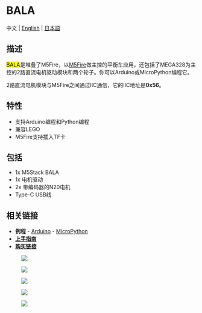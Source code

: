 # BALA

中文 | [English](en/product_documents/applications/application_bala) | [日本語](ja/product_documents/applications/application_bala)

## 描述

<mark>BALA</mark>是堆叠了M5Fire，以[M5Fire](http://docs.m5stack.com/#/zh_CN/core/fire)做主控的平衡车应用，还包括了MEGA328为主控的2路直流电机驱动模块和两个轮子。你可以Arduino或MicroPython编程它。

2路直流电机模块与M5Fire之间通过IIC通信，它的IIC地址是**0x56**。

## 特性

- 支持Arduino编程和Python编程
- 兼容LEGO
- M5Fire支持插入TF卡

## 包括

- 1x M5Stack BALA
- 1x 电机驱动
- 2x 带编码器的N20电机
- Type-C USB线


## 相关链接
- **例程** - [Arduino](https://github.com/m5stack/M5Bala/tree/master/examples) - [MicroPython](https://github.com/m5stack/M5Bala/tree/master/mpy)
- **[上手指南](/zh_CN/quick_start/bala/bala_quick_start)**
- **[购买链接](https://www.aliexpress.com/store/product/M5Satck-New-BALA-Car-ESP32-Development-Mini-Electric-Self-balancing-Car-2DC-Motor-with-Encoder-PSRAM/3226069_32904033658.html?spm=2114.12010615.8148356.40.1fd3724dW3O2Bu.html)**

<figure>
    <img src="assets/img/product_pics/applications/bala_1.jpg">
</figure>

<figure>
    <img src="assets/img/product_pics/applications/bala_2.jpg">
</figure>

<figure>
    <img src="assets/img/product_pics/applications/bala_3.jpg">
</figure>

<figure>
    <img src="assets/img/product_pics/applications/bala_4.jpg">
</figure>

<figure>
    <img src="assets/img/product_pics/applications/bala_5.jpg">
</figure>